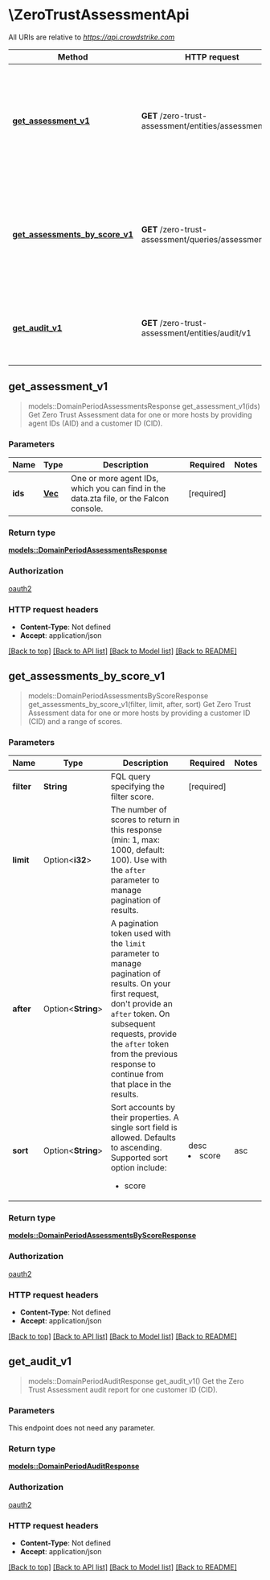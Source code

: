 # \ZeroTrustAssessmentApi

All URIs are relative to *<https://api.crowdstrike.com>*

Method | HTTP request | Description
------------- | ------------- | -------------
[**get_assessment_v1**](ZeroTrustAssessmentApi.md#get_assessment_v1) | **GET** /zero-trust-assessment/entities/assessments/v1 | Get Zero Trust Assessment data for one or more hosts by providing agent IDs (AID) and a customer ID (CID).
[**get_assessments_by_score_v1**](ZeroTrustAssessmentApi.md#get_assessments_by_score_v1) | **GET** /zero-trust-assessment/queries/assessments/v1 | Get Zero Trust Assessment data for one or more hosts by providing a customer ID (CID) and a range of scores.
[**get_audit_v1**](ZeroTrustAssessmentApi.md#get_audit_v1) | **GET** /zero-trust-assessment/entities/audit/v1 | Get the Zero Trust Assessment audit report for one customer ID (CID).

## get_assessment_v1

> models::DomainPeriodAssessmentsResponse get_assessment_v1(ids)
Get Zero Trust Assessment data for one or more hosts by providing agent IDs (AID) and a customer ID (CID).

### Parameters

Name | Type | Description  | Required | Notes
------------- | ------------- | ------------- | ------------- | -------------
**ids** | [**Vec<String>**](String.md) | One or more agent IDs, which you can find in the data.zta file, or the Falcon console. | [required] |

### Return type

[**models::DomainPeriodAssessmentsResponse**](domain.AssessmentsResponse.md)

### Authorization

[oauth2](../README.md#oauth2)

### HTTP request headers

- **Content-Type**: Not defined
- **Accept**: application/json

[[Back to top]](#) [[Back to API list]](../README.md#documentation-for-api-endpoints) [[Back to Model list]](../README.md#documentation-for-models) [[Back to README]](../README.md)

## get_assessments_by_score_v1

> models::DomainPeriodAssessmentsByScoreResponse get_assessments_by_score_v1(filter, limit, after, sort)
Get Zero Trust Assessment data for one or more hosts by providing a customer ID (CID) and a range of scores.

### Parameters

Name | Type | Description  | Required | Notes
------------- | ------------- | ------------- | ------------- | -------------
**filter** | **String** | FQL query specifying the filter score. | [required] |
**limit** | Option<**i32**> | The number of scores to return in this response (min: 1, max: 1000, default: 100). Use with the `after` parameter to manage pagination of results. |  |
**after** | Option<**String**> | A pagination token used with the `limit` parameter to manage pagination of results. On your first request, don't provide an `after` token. On subsequent requests, provide the `after` token from the previous response to continue from that place in the results. |  |
**sort** | Option<**String**> | Sort accounts by their properties. A single sort field is allowed. Defaults to ascending. Supported sort option include:  <ul><li>score|desc</li><li>score|asc</li></ul> |  |[default to score]

### Return type

[**models::DomainPeriodAssessmentsByScoreResponse**](domain.AssessmentsByScoreResponse.md)

### Authorization

[oauth2](../README.md#oauth2)

### HTTP request headers

- **Content-Type**: Not defined
- **Accept**: application/json

[[Back to top]](#) [[Back to API list]](../README.md#documentation-for-api-endpoints) [[Back to Model list]](../README.md#documentation-for-models) [[Back to README]](../README.md)

## get_audit_v1

> models::DomainPeriodAuditResponse get_audit_v1()
Get the Zero Trust Assessment audit report for one customer ID (CID).

### Parameters

This endpoint does not need any parameter.

### Return type

[**models::DomainPeriodAuditResponse**](domain.AuditResponse.md)

### Authorization

[oauth2](../README.md#oauth2)

### HTTP request headers

- **Content-Type**: Not defined
- **Accept**: application/json

[[Back to top]](#) [[Back to API list]](../README.md#documentation-for-api-endpoints) [[Back to Model list]](../README.md#documentation-for-models) [[Back to README]](../README.md)
